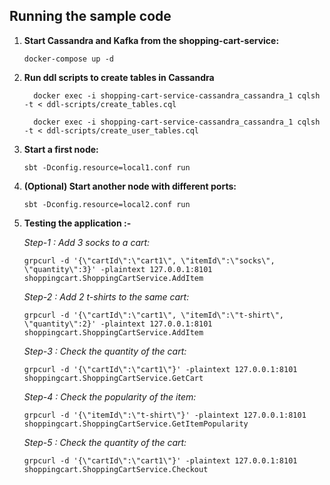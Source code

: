 ## Running the sample code

1. **Start Cassandra and Kafka from the shopping-cart-service:**
    ```
    docker-compose up -d
    ```

2. **Run ddl scripts to create tables in Cassandra**
   ```
     docker exec -i shopping-cart-service-cassandra_cassandra_1 cqlsh -t < ddl-scripts/create_tables.cql
     
     docker exec -i shopping-cart-service-cassandra_cassandra_1 cqlsh -t < ddl-scripts/create_user_tables.cql
   ```
3. **Start a first node:**

    ```
    sbt -Dconfig.resource=local1.conf run
    ```

4. **(Optional) Start another node with different ports:**

    ```
    sbt -Dconfig.resource=local2.conf run
    ```
   
5. **Testing the application :-**
   
   *Step-1 : Add 3 socks to a cart:*
 
   ```
   grpcurl -d '{\"cartId\":\"cart1\", \"itemId\":\"socks\", \"quantity\":3}' -plaintext 127.0.0.1:8101 shoppingcart.ShoppingCartService.AddItem
   ```
   *Step-2 : Add 2 t-shirts to the same cart:*
   ```
   grpcurl -d '{\"cartId\":\"cart1\", \"itemId\":\"t-shirt\", \"quantity\":2}' -plaintext 127.0.0.1:8101 shoppingcart.ShoppingCartService.AddItem
   ```
   *Step-3 : Check the quantity of the cart:*
   ```
   grpcurl -d '{\"cartId\":\"cart1\"}' -plaintext 127.0.0.1:8101 shoppingcart.ShoppingCartService.GetCart
   ```
   *Step-4 : Check the popularity of the item:*
   ```
   grpcurl -d '{\"itemId\":\"t-shirt\"}' -plaintext 127.0.0.1:8101 shoppingcart.ShoppingCartService.GetItemPopularity
   ```
   *Step-5 : Check the quantity of the cart:*
   ```
   grpcurl -d '{\"cartId\":\"cart1\"}' -plaintext 127.0.0.1:8101 shoppingcart.ShoppingCartService.Checkout
   ```
   
